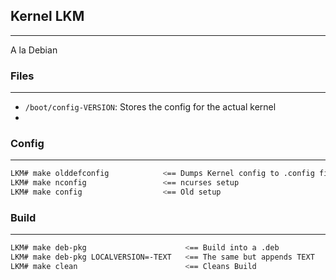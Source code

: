 ## Kernel LKM
---
A la Debian

### Files
---
- `/boot/config-VERSION`: Stores the config for the actual kernel
- 

### Config
---
```bash
LKM# make olddefconfig            <== Dumps Kernel config to .config file
LKM# make nconfig                 <== ncurses setup
LKM# make config                  <== Old setup
```

### Build 
---
```bash
LKM# make deb-pkg                      <== Build into a .deb
LKM# make deb-pkg LOCALVERSION=-TEXT   <== The same but appends TEXT
LKM# make clean                        <== Cleans Build
```
